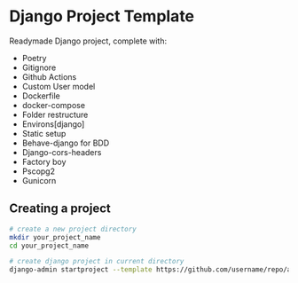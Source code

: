 # Django Project Template

Readymade Django project, complete with:
* Poetry
* Gitignore
* Github Actions
* Custom User model
* Dockerfile
* docker-compose
* Folder restructure
* Environs[django]
* Static setup
* Behave-django for BDD
* Django-cors-headers
* Factory boy
* Pscopg2
* Gunicorn

## Creating a project

```bash
# create a new project directory
mkdir your_project_name
cd your_project_name

# create django project in current directory
django-admin startproject --template https://github.com/username/repo/archive/master.zip config .
```

